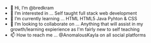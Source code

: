 - 👋 Hi, I’m @bredkram
- 👀 I’m interested in ... Self taught full stack web development
- 🌱 I’m currently learning ... HTML HTML5 Java Pyhton & CSS
- 💞️ I’m looking to collaborate on ... Anything that will assist in my growth/learning expierience as I'm fairly new to self teaching
- 📫 How to reach me ... @AnomalousKayla on all social platforms

<!---
bredkram/bredkram is a ✨ special ✨ repository because its `README.md` (this file) appears on your GitHub profile.
You can click the Preview link to take a look at your changes.
--->

